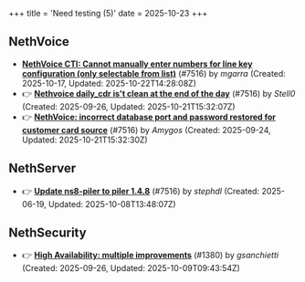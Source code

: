 +++
title = 'Need testing (5)'
date = 2025-10-23
+++

## NethVoice
- **[NethVoice CTI: Cannot manually enter numbers for line key configuration (only selectable from list)](https://github.com/NethServer/dev/issues/7683)** (#7516) by *mgarra* (Created: 2025-10-17, Updated: 2025-10-22T14:28:08Z)
- :point_right: **[Nethvoice daily_cdr is't clean at the end of the day](https://github.com/NethServer/dev/issues/7658)** (#7516) by *Stell0* (Created: 2025-09-26, Updated: 2025-10-21T15:32:07Z)
- :point_right: **[NethVoice: incorrect database port and password restored for customer card source](https://github.com/NethServer/dev/issues/7654)** (#7516) by *Amygos* (Created: 2025-09-24, Updated: 2025-10-21T15:32:30Z)

## NethServer
- :point_right: **[Update ns8-piler to piler 1.4.8](https://github.com/NethServer/dev/issues/7516)** (#7516) by *stephdl* (Created: 2025-06-19, Updated: 2025-10-08T13:48:07Z)

## NethSecurity
- :point_right: **[High Availability: multiple improvements](https://github.com/NethServer/nethsecurity/issues/1380)** (#1380) by *gsanchietti* (Created: 2025-09-26, Updated: 2025-10-09T09:43:54Z)

